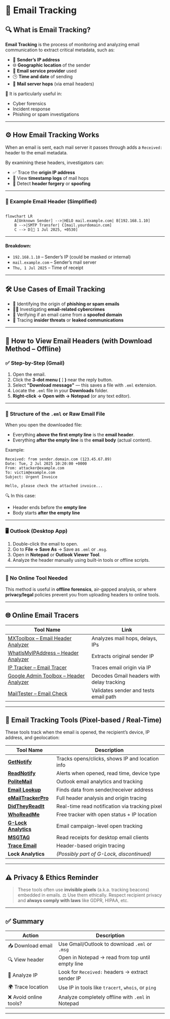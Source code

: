 
# 📧 Email Tracking

## 🔍 What is Email Tracking?

**Email Tracking** is the process of monitoring and analyzing email communication to extract critical metadata, such as:

* 📍 **Sender’s IP address**
* 🌐 **Geographic location** of the sender
* 📡 **Email service provider** used
* 🕒 **Time and date** of sending
* 📨 **Mail server hops** (via email headers)

📌 It is particularly useful in:

* Cyber forensics
* Incident response
* Phishing or spam investigations

---

## ⚙️ How Email Tracking Works

When an email is sent, each mail server it passes through adds a `Received:` header to the email metadata.

By examining these headers, investigators can:

* ✅ Trace the **origin IP address**
* 🧭 View **timestamp logs** of mail hops
* 🚨 Detect **header forgery** or **spoofing**

---

### 🧪 Example Email Header (Simplified)

```mermaid

flowchart LR
    A[Unknown Sender] -->|HELO mail.example.com| B[192.168.1.10]
    B -->|SMTP Transfer| C[mail.yourdomain.com]
    C --> D[📅 1 Jul 2025, +0530]
```

---
#### Breakdown:

* `192.168.1.10` – Sender’s IP (could be masked or internal)
* `mail.example.com` – Sender’s mail server
* `Thu, 1 Jul 2025` – Time of receipt

---

## 🛠️ Use Cases of Email Tracking

* 🔐 Identifying the origin of **phishing or spam emails**
* 🕵️‍♂️ Investigating **email-related cybercrimes**
* 🧪 Verifying if an email came from a **spoofed domain**
* 🧨 Tracing **insider threats** or **leaked communications**

---

## 🧾 How to View Email Headers (with Download Method – Offline)

### ✅ Step-by-Step (Gmail)

1. Open the email.
2. Click the **3-dot menu (⋮)** near the reply button.
3. Select **"Download message"** — this saves a file with `.eml` extension.
4. Locate the `.eml` file in your **Downloads** folder.
5. **Right-click → Open with → Notepad** (or any text editor).

---

### 📂 Structure of the `.eml` or Raw Email File

When you open the downloaded file:

* Everything **above the first empty line** is the **email header**.
* Everything **after the empty line** is the **email body** (actual content).

Example:

```text
Received: from sender.domain.com (123.45.67.89)
Date: Tue, 2 Jul 2025 10:20:00 +0000
From: attacker@example.com
To: victim@example.com
Subject: Urgent Invoice

Hello, please check the attached invoice...
```

🔍 In this case:

* Header ends before the **empty line**
* Body starts **after the empty line**

---

### 🖥️ Outlook (Desktop App)

1. Double-click the email to open.
2. Go to **File → Save As** → Save as `.eml` or `.msg`.
3. Open in **Notepad** or **Outlook Viewer Tool**.
4. Analyze the header manually using built-in tools or offline scripts.

---

### 🛑 No Online Tool Needed

This method is useful in **offline forensics**, air-gapped analysis, or where **privacy/legal** policies prevent you from uploading headers to online tools.

---

## 🌐 Online Email Tracers

| Tool Name                                                                                    | Link                                      |
| -------------------------------------------------------------------------------------------- | ----------------------------------------- |
| [MXToolbox – Email Header Analyzer](https://mxtoolbox.com/EmailHeaders.aspx)                 | Analyzes mail hops, delays, IPs           |
| [WhatIsMyIPAddress – Header Analyzer](https://whatismyipaddress.com/email-header-analyzer)   | Extracts original sender IP               |
| [IP Tracker – Email Tracer](https://www.ip-tracker.org/email-tracer.php)                     | Traces email origin via IP                |
| [Google Admin Toolbox – Header Analyzer](https://toolbox.googleapps.com/apps/messageheader/) | Decodes Gmail headers with delay tracking |
| [MailTester – Email Check](https://mailtester.com/testmail.php)                              | Validates sender and tests email path     |

---

## 🧰 Email Tracking Tools (Pixel-based / Real-Time)

These tools track when the email is opened, the recipient’s device, IP address, and geolocation:

| Tool Name                                                     | Description                                     |
| ------------------------------------------------------------- | ----------------------------------------------- |
| [**GetNotify**](https://www.getnotify.com/)                   | Tracks opens/clicks, shows IP and location info |
| [**ReadNotify**](https://www.readnotify.com/)                 | Alerts when opened, read time, device type      |
| [**PoliteMail**](https://www.politemail.com/)                 | Outlook email analytics and tracking            |
| [**Email Lookup**](https://email-checker.net/email-lookup)    | Finds data from sender/receiver address         |
| [**eMailTrackerPro**](https://www.emailtrackerpro.com/)       | Full header analysis and origin tracing         |
| [**DidTheyReadIt**](https://www.didtheyreadit.com/)           | Real-time read notification via tracking pixel  |
| [**WhoReadMe**](https://whoreadme.com/)                       | Free tracker with open status + IP location     |
| [**G-Lock Analytics**](https://glockapps.com/email-tracking/) | Email campaign-level open tracking              |
| [**MSGTAG**](http://www.msgtag.com/)                          | Read receipts for desktop email clients         |
| [**Trace Email**](https://tools.iplocation.net/trace-email)   | Header-based origin tracing                     |
| **Lock Analytics**                                            | *(Possibly part of G-Lock, discontinued)*       |

---

## ⚠️ Privacy & Ethics Reminder

> These tools often use **invisible pixels** (a.k.a. tracking beacons) embedded in emails.
> ⚖️ Use them ethically. Respect recipient privacy and **always comply with laws** like GDPR, HIPAA, etc.

---

## ✅ Summary

| Action                | Description                                        |
| --------------------- | -------------------------------------------------- |
| 📥 Download email     | Use Gmail/Outlook to download `.eml` or `.msg`     |
| 🔍 View header        | Open in Notepad → read from top until empty line   |
| 🧠 Analyze IP         | Look for `Received:` headers → extract sender IP   |
| 🌍 Trace location     | Use IP in tools like `tracert`, `whois`, or `ping` |
| ❌ Avoid online tools? | Analyze completely offline with `.eml` in Notepad  |

---
